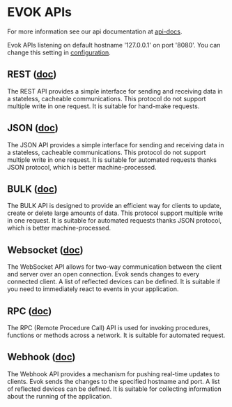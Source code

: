 # EVOK APIs

For more information see our api documentation at [api-docs].

Evok APIs listening on default hostname '127.0.0.1' on port '8080'. You can change this setting in [configuration](./configs/evok_configuration.md).

## REST ([doc](./apis/rest.md))

The REST API provides a simple interface for sending and receiving data in a stateless, cacheable communications. This protocol do not support multiple write in one request. It is suitable for hand-make requests.

## JSON ([doc](./apis/json.md))

The JSON API provides a simple interface for sending and receiving data in a stateless, cacheable communications. This protocol do not support multiple write in one request. It is suitable for automated requests thanks JSON protocol, which is better machine-processed.

## BULK ([doc](./apis/bulk.md))

The BULK API is designed to provide an efficient way for clients to update, create or delete large amounts of data. This protocol support multiple write in one request. It is suitable for automated requests thanks JSON protocol, which is better machine-processed.

## Websocket ([doc](./apis/websocket.md))

The WebSocket API allows for two-way communication between the client and server over an open connection. Evok sends changes to every connected client. A list of reflected devices can be defined. It is suitable if you need to immediately react to events in your application.

## RPC ([doc](./apis/rpc.md))

The RPC (Remote Procedure Call) API is used for invoking procedures, functions or methods across a network. It is suitable for automated request.

## Webhook ([doc](./apis/webhook.md))

The Webhook API provides a mechanism for pushing real-time updates to clients. Evok sends the changes to the specified hostname and port. A list of reflected devices can be defined. It is suitable for collecting information about the running of the application.

[api-docs]:https://kb.unipi.technology/en:sw:02-apis:01-evok:apidoc
